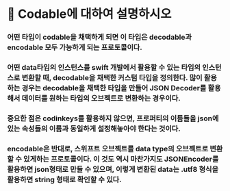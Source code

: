 # 🐥 Codable에 대하여 설명하시오

### 어떤 타입이 codable을 채택하게 되면 이 타입은  decodable과 encodable 모두 가능하게 되는 프로토콜이다. 

### 어떤 data타입의 인스턴스를 swift 개발에서 활용할 수 있는 타입의 인스턴스로 변환할 때, decodable을 채택한 커스텀 타입을 정의한다. 많이 활용하는 경우는 decodable을 채택한 타입을 만들어 JSON Decoder를 활용해서 데이터를 원하는 타입의 오브젝트로 변환하는 경우이다.

### 중요한 점은 codinkeys를 활용하지 않으면, 프로퍼티의 이름들을 json에 있는 속성들의 이름과 동일하게 설정해놓아야 한다는 것이다.



### encodable은 반대로, 스위프트 오브젝트를 data type의 오브젝트로 변환할 수 있게하는 프로토콜이다. 이 것도 역시 마찬가지도 JSONEncoder를 활용하면 json형태로 만들 수 있으며, 이렇게 변환된 data는 .utf8 형식을 활용하면 string 형태로 확인할 수 있다.

